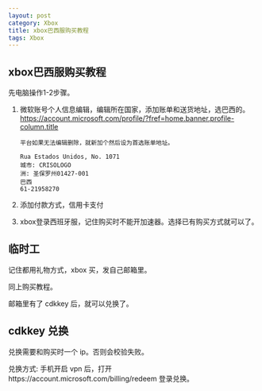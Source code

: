 ```yaml
---
layout: post
category: Xbox
title: xbox巴西服购买教程
tags: Xbox
---
```


## xbox巴西服购买教程

先电脑操作1-2步骤。

1. 微软账号个人信息编辑，编辑所在国家，添加账单和送货地址，选巴西的。https://account.microsoft.com/profile/?fref=home.banner.profile-column.title

   ```
   平台如果无法编辑删除，就新加个然后设为首选账单地址。
   
   Rua Estados Unidos, No. 1071
   城市: CRISOLOGO
   洲: 圣保罗州01427-001
   巴西
   61-21958270
   ```

2. 添加付款方式，信用卡支付

3. xbox登录西班牙服，记住购买时不能开加速器。选择已有购买方式就可以了。





## 临时工

记住都用礼物方式，xbox 买，发自己邮箱里。

同上购买教程。

邮箱里有了 cdkkey 后，就可以兑换了。



## cdkkey 兑换

兑换需要和购买时一个 ip。否则会校验失败。



兑换方式: 手机开启 vpn 后，打开https://account.microsoft.com/billing/redeem 登录兑换。

